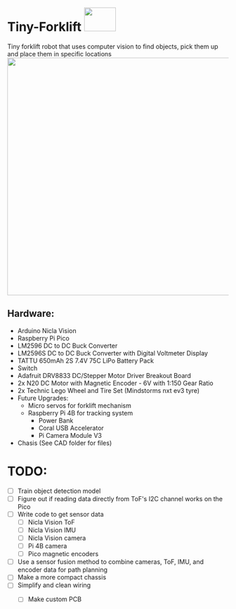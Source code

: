 # Tiny-Forklift <img src="https://github.com/CJA798/Tiny-Forklift/blob/644d3fdcc407f6ff0c4a84dc8507e36112bb0a8a/IMAGES/Mini_Bot_V2.2.PNG" width="72" height="54">
Tiny forklift robot that uses computer vision to find objects, pick them up and place them in specific locations
<img src="https://github.com/CJA798/Tiny-Forklift/blob/644d3fdcc407f6ff0c4a84dc8507e36112bb0a8a/IMAGES/Mini_Bot_V2.2.PNG" width="720" height="540">

## Hardware:
- Arduino Nicla Vision
- Raspberry Pi Pico
- LM2596 DC to DC Buck Converter
- LM2596S DC to DC Buck Converter with Digital Voltmeter Display
- TATTU 650mAh 2S 7.4V 75C LiPo Battery Pack
- Switch
- Adafruit DRV8833 DC/Stepper Motor Driver Breakout Board
- 2x N20 DC Motor with Magnetic Encoder - 6V with 1:150 Gear Ratio
- 2x Technic Lego Wheel and Tire Set (Mindstorms nxt ev3 tyre)
- Future Upgrades:
   - Micro servos for forklift mechanism
   - Raspberry Pi 4B for tracking system
       - Power Bank
       - Coral USB Accelerator
       - Pi Camera Module V3  
- Chasis (See CAD folder for files)
# TODO:
- [ ] Train object detection model
- [ ] Figure out if reading data directly from ToF's I2C channel works on the Pico
- [ ] Write code to get sensor data
  - [ ] Nicla Vision ToF
  - [ ] Nicla Vision IMU
  - [ ] Nicla Vision camera
  - [ ] Pi 4B camera
  - [ ] Pico magnetic encoders
- [ ] Use a sensor fusion method to combine cameras, ToF, IMU, and encoder data for path planning
- [ ] Make a more compact chassis
- [ ] Simplify and clean wiring
   - [ ] Make custom PCB

